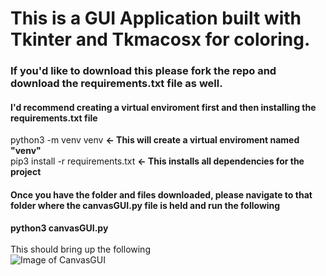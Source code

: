 # This is a GUI Application built with Tkinter and Tkmacosx for coloring.

### If you'd like to download this please fork the repo and download the requirements.txt file as well.

#### I'd recommend creating a virtual enviroment first and then installing the requirements.txt file
python3 -m venv venv **<- This will create a virtual enviroment named "venv"**
<br> pip3 install -r requirements.txt **<- This installs all dependencies for the project**

#### Once you have the folder and files downloaded, please navigate to that folder where the canvasGUI.py file is held and run the following 
**python3 canvasGUI.py**
<br>
<br> This should bring up the following <br>
![Image of CanvasGUI](https://drive.google.com/uc?export=view&id=14of1iN4-ugV3tGc65r9M6B5l_7ItbzZx)

